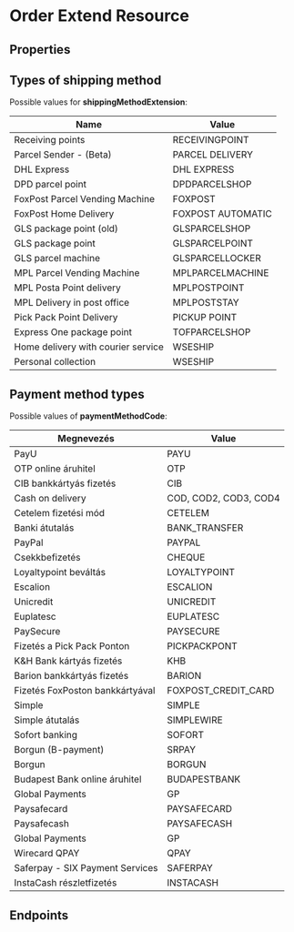 # Order Extend Resource

## Properties

<ResourceProperties :resource="'order_extend'" :lang="'en'"/>

## Types of shipping method

Possible values for **shippingMethodExtension**:

| Name                                | Value             |
|-------------------------------------|-------------------|
| Receiving points                    | RECEIVINGPOINT    |
| Parcel Sender - (Beta)              | PARCEL DELIVERY   |
| DHL Express                         | DHL EXPRESS       |
| DPD parcel point                    | DPDPARCELSHOP     |
| FoxPost Parcel Vending Machine      | FOXPOST           |
| FoxPost Home Delivery               | FOXPOST AUTOMATIC |
| GLS package point (old)             | GLSPARCELSHOP     |
| GLS package point                   | GLSPARCELPOINT    |
| GLS parcel machine                  | GLSPARCELLOCKER   |
| MPL Parcel Vending Machine          | MPLPARCELMACHINE  |
| MPL Posta Point delivery            | MPLPOSTPOINT      |
| MPL Delivery in post office         | MPLPOSTSTAY       |
| Pick Pack Point Delivery            | PICKUP POINT      |
| Express One package point           | TOFPARCELSHOP     |
| Home delivery with courier service  | WSESHIP           |
| Personal collection                 | WSESHIP           |

## Payment method types

Possible values of **paymentMethodCode**:

| Megnevezés                      | Value                 |
|---------------------------------|-----------------------|
| PayU                            | PAYU                  |
| OTP online áruhitel             | OTP                   |
| CIB bankkártyás fizetés         | CIB                   |
| Cash on delivery                       | COD, COD2, COD3, COD4 |
| Cetelem fizetési mód            | CETELEM               |
| Banki átutalás                  | BANK_TRANSFER         |
| PayPal                          | PAYPAL                |
| Csekkbefizetés                  | CHEQUE                |
| Loyaltypoint beváltás              | LOYALTYPOINT          |
| Escalion                        | ESCALION              |
| Unicredit                       | UNICREDIT             |
| Euplatesc                       | EUPLATESC             |
| PaySecure                       | PAYSECURE             |
| Fizetés a Pick Pack Ponton      | PICKPACKPONT          |
| K&H Bank kártyás fizetés        | KHB                   |
| Barion bankkártyás fizetés      | BARION                |
| Fizetés FoxPoston bankkártyával | FOXPOST_CREDIT_CARD   |
| Simple                          | SIMPLE                |
| Simple átutalás                 | SIMPLEWIRE            |
| Sofort banking                  | SOFORT                |
| Borgun (B-payment)              | SRPAY                 |
| Borgun                          | BORGUN                |
| Budapest Bank online áruhitel   | BUDAPESTBANK          |
| Global Payments                 | GP                    |
| Paysafecard                     | PAYSAFECARD           |
| Paysafecash                     | PAYSAFECASH           |
| Global Payments                 | GP                    |
| Wirecard QPAY                   | QPAY                  |
| Saferpay - SIX Payment Services | SAFERPAY              |
| InstaCash részletfizetés        | INSTACASH             |

## Endpoints

[//]: <> (GET ENDPOINT)
<ResourceEndpoint :resource="'order_extend'" :endpoint="'get'" :lang="'en'">

<template v-slot:responseJSON>

<<< @/docs/fixtures/api/order_extend/response/json/get_id.json

</template>

<template v-slot:responseXML>

<<< @/docs/fixtures/api/order_extend/response/xml/get_id.xml

</template>

</ResourceEndpoint>

[//]: <> (GETCOLLECTION ENDPOINT)
<ResourceEndpoint :resource="'order_extend'" :endpoint="'getCollection'" :lang="'en'">

<template v-slot:responseJSON>

<<< @/docs/fixtures/api/order_extend/response/json/get_page.json

</template>

<template v-slot:responseXML>

<<< @/docs/fixtures/api/order_extend/response/xml/get_page.xml

</template>

</ResourceEndpoint>

